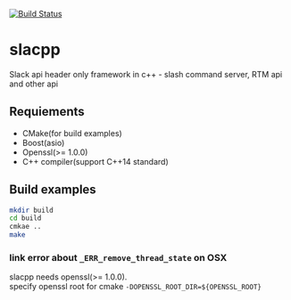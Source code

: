 [![Build Status](https://travis-ci.org/Perlmint/slacpp.png)](https://travis-ci.org/Perlmint/slacpp)
# slacpp
Slack api header only framework in c++ - slash command server, RTM api and other api

## Requiements

- CMake(for build examples)
- Boost(asio)
- Openssl(>= 1.0.0)
- C++ compiler(support C++14 standard)

## Build examples

``` bash
mkdir build
cd build
cmkae ..
make
```
### link error about `_ERR_remove_thread_state` on OSX
slacpp needs openssl(>= 1.0.0).  
specify openssl root for cmake `-DOPENSSL_ROOT_DIR=${OPENSSL_ROOT}`
